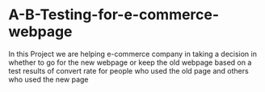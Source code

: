 # A-B-Testing-for-e-commerce-webpage
In this Project we are helping e-commerce company in taking a decision in whether to go for the new webpage or keep the old webpage based on a test results of convert rate for people who used the old page and others who used the new page
